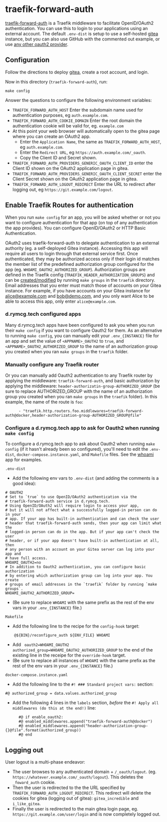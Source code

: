 # traefik-forward-auth

[traefik-forward-auth](https://github.com/thomseddon/traefik-forward-auth)
is a Traefik middleware to facilitate OpenID/OAuth2 authentication.
You can use this to login to your applications using an external
account. The default `.env-dist` is setup to use a self-hosted
[gitea](../gitea) instance, but you can also use GitHub with the
commented out example, or use [any other oauth2
provider](https://github.com/thomseddon/traefik-forward-auth/wiki/Provider-Setup).

## Configuration

Follow the directions to deploy [gitea](../gitea), create a root
account, and login.

Now in this directory (`traefik-forward-auth`), run:

```
make config
```

Answer the questions to configure the following environment variables:

 * `TRAEFIK_FORWARD_AUTH_HOST` Enter the subdomain name used for
   authentication purposes, eg `auth.example.com`.
 * `TRAEFIK_FORWARD_AUTH_COOKIE_DOMAIN` Enter the root domain the
   authentication cookie will be valid for, eg. `example.com`
 * At this point your web browser will automatically open to the gitea
   page where you can create an OAuth2 app. 
   * Enter the `Application Name`, the same as
     `TRAEFIK_FORWARD_AUTH_HOST`, eg `auth.example.com`.
   * Enter the `Redirect URL`, eg `https://auth.example.com/_oauth`.
   * Copy the Client ID and Secret shown.
 * `TRAEFIK_FORWARD_AUTH_PROVIDERS_GENERIC_OAUTH_CLIENT_ID` enter the
   Client ID shown on the OAuth2 application page in gitea.
 * `TRAEFIK_FORWARD_AUTH_PROVIDERS_GENERIC_OAUTH_CLIENT_SECRET` enter
   the Client Secret shown on the OAuth2 application page in gitea.
 * `TRAEFIK_FORWARD_AUTH_LOGOUT_REDIRECT` Enter the URL to redirect
   after logging out, eg `https://git.example.com/logout`.

## Enable Traefik Routes for authentication

When you run `make config` for an app, you will be asked whether or not you
want to configure authentication for that app (on top of any authentication
the app provides). You can configure OpenID/OAuth2 or HTTP Basic Authentication.

OAuth2 uses traefik-forward-auth to delegate authentication to an
external authority (eg. a self-deployed Gitea instance). Accessing
this app will require all users to login through that external service
first. Once authenticated, they may be authorized access only if their
login id matches the member list of the predefined authorization group
configured for the app (eg. `WHOAMI_OAUTH2_AUTHORIZED_GROUP`).
Authorization groups are defined in the Traefik config
(`TRAEFIK_HEADER_AUTHORIZATION_GROUPS`) and can be
[created/modified](https://github.com/EnigmaCurry/d.rymcg.tech/blob/master/traefik/README.md#oauth2-authentication)
by running `make groups` in the `traefik` directory. Email addresses
that you enter must match those of accounts on your Gitea instance.
For example, if you have accounts on your Gitea instance for
alice@example.com and bob@demo.com, and you only want Alice to be able
to access this app, only enter `alice@example.com`.

### d.rymcg.tech configured apps
Many d.rymcg.tech apps have been configured to ask you when you run their
`make config` if you want to configure Oauth2 for them. As an alternative to
running `make config`, you can manually edit your `.env_{INSTANCE}` file for
an app and set the value of `<APPNAME>_OAUTH2` to `true`, and
`<APPNAME>_OAUTH2_AUTHORIZED_GROUP` to the name of an authorization group you
created when you ran `make groups` in the `traefik` folder. 

### Manually configure any Traefik router
Or you can manually add Oauth2 authentication to any Traefik router by applying the
middleware: `traefik-forward-auth`, and basic authorization by applying the middleware:
`header-authorizatin-group-AUTHORIZED_GROUP` (be sure to replace AUTHORIZED_GROUP
with the name of an authorization group you created when you ran `make groups` in
the `traefik` folder). In this example, the name of the route is `foo`:

```
      - "traefik.http.routers.foo.middlewares=traefik-forward-auth@docker,header-authorization-group-AUTHORIZED_GROUP@file"
```

### Configure a d.rymcg.tech app to ask for Oauth2 when running `make config`
To configure a d.rymcg.tech app to ask about Oauth2 when running `make config`
(if it hasn't already been so configured), you'll need to edit the
`.env-dist`, `docker-compose.instance.yaml`, and `Makefile` files.
See the [whoami](../whoami/) app for examples.
```
.env-dist
```
* Add the following env vars to `.env-dist` (and adding the comments is a good idea):
```
# OAUTH2
# Set to `true` to use OpenID/OAuth2 authentication via the
# traefik-forward-auth service in d.rymcg.tech.
# Using OpenID/OAuth2 will require login to access your app,
# but it will not affect what a successfully logged-in person can do in your
# app. If your app has built-in authentication and can check the user
# header that traefik-forward-auth sends, then your app can limit what the
# logged-in person can do in the app. But if your app can't check the user
# header, or if your app doesn't have built-in authentication at all, then
# any person with an account on your Gitea server can log into your app and
# have full access.
WHOAMI_OAUTH2=no
# In addition to Oauth2 authentication, you can configure basic authorization
# by entering which authorization group can log into your app. You create
# groups of email addresses in the `traefik` folder by running `make groups`. 
WHOAMI_OAUTH2_AUTHORIZED_GROUP=
```
* (Be sure to replace `WHOAMI` with the same prefix as the rest of the env vars in your `.env_{INSTANCE}` file.)

```
Makefile
```
* Add the following line to the recipe for the `config-hook` target:
```
 	@${BIN}/reconfigure_auth ${ENV_FILE} WHOAMI
```
* Add ` oauth2=WHOAMI_OAUTH2 authorized_group=WHOAMI_OAUTH2_AUTHORIZED_GROUP` to the end of the existing line in the receipe for the `override-hook` target.
* (Be sure to replace all instances of `WHOAMI` with the same prefix as the rest of the env vars in your `.env_{INSTANCE}` file.)
```
docker-compose.instance.yaml
```
* Add the following line to the `#! ### Standard project vars:` section:
```
#@ authorized_group = data.values.authorized_group
```
* Add the following 4 lines in the `labels` section, *before* the `#! Apply all middlewares (do this at the end!)` line:
```
      #@ if enable_oauth2:
      #@ enabled_middlewares.append("traefik-forward-auth@docker")
      #@ enabled_middlewares.append("header-authorization-group-{}@file".format(authorized_group))
      #@ end
```

## Logging out

User logout is a multi-phase endeavor:

 * The user browses to any authenticated domain + `/_oauth/logout`.
   (eg. `https://whatever.example.com/_oauth/logout`). This deletes
   the `_foward_auth` cookie.
 * Then the user is redirected to the the URL specified by
   `TRAEFIK_FORWARD_AUTH_LOGOUT_REDIRECT`. This redirect will delete
   the cookies for gitea (logging out of gitea): `gitea_incredible`
   and `i_like_gitea`.
 * Finally the user is redirected to the main gitea login page, eg.
   `https://git.example.com/user/login` and is now completely logged
   out.
